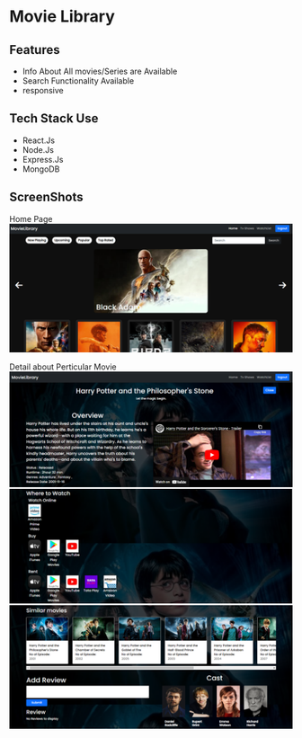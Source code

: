 # Movie Library


## Features
- Info About All movies/Series are Available
- Search Functionality Available
- responsive

## Tech Stack Use
- React.Js 
- Node.Js
- Express.Js
- MongoDB

## ScreenShots
Home Page
<img src="./Screenshots/img1.png">

Detail about Perticular Movie
<img src="./Screenshots/img2.png">
<img src="./Screenshots/img3.png">
<img src="./Screenshots/img4.png">